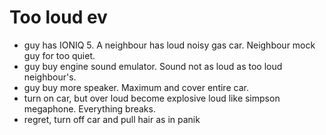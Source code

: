 # Too loud ev

- guy has IONIQ 5. A neighbour has loud noisy gas car. Neighbour mock guy for too quiet.
- guy buy engine sound emulator. Sound not as loud as too loud neighbour's.
- guy buy more speaker. Maximum and cover entire car.
- turn on car, but over loud become explosive loud like simpson megaphone. Everything breaks.
- regret, turn off car and pull hair as in panik